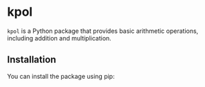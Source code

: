 # kpol

`kpol` is a Python package that provides basic arithmetic operations, including addition and multiplication.

## Installation

You can install the package using pip:



